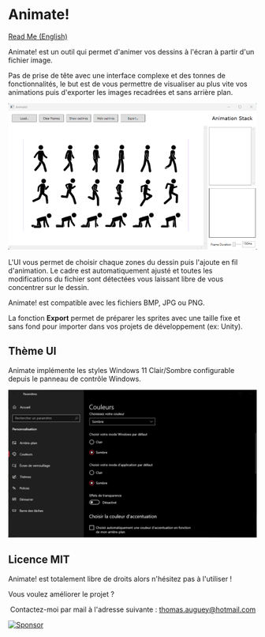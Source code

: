 # Animate!
[Read Me (English)](README.md)

Animate! est un outil qui permet d'animer vos dessins à l'écran à partir d'un fichier image.

Pas de prise de tête avec une interface complexe et des tonnes de fonctionnalités, le but est de vous permettre de visualiser au plus vite vos animations puis d'exporter les images recadrées et sans arrière plan.

![](sample.gif)

L'UI vous permet de choisir chaque zones du dessin puis l'ajoute en fil d'animation. Le cadre est automatiquement ajusté et toutes les modifications du fichier sont détectées vous laissant libre de vous concentrer sur le dessin.

Animate! est compatible avec les fichiers BMP, JPG ou PNG.

La fonction **Export** permet de préparer les sprites avec une taille fixe et sans fond pour importer dans vos projets de développement (ex: Unity).

## Thème UI

Animate implémente les styles Windows 11 Clair/Sombre configurable depuis le panneau de contrôle Windows.

![](Theme.PNG)

## Licence MIT

Animate! est totalement libre de droits alors n'hésitez pas à l'utiliser !

Vous voulez améliorer le projet ?

​	Contactez-moi par mail à l'adresse suivante : thomas.auguey@hotmail.com

[![Sponsor](https://img.shields.io/badge/sponsor-GitHub-blue?logo=github)](https://github.com/sponsors/Ace4TeaM)
